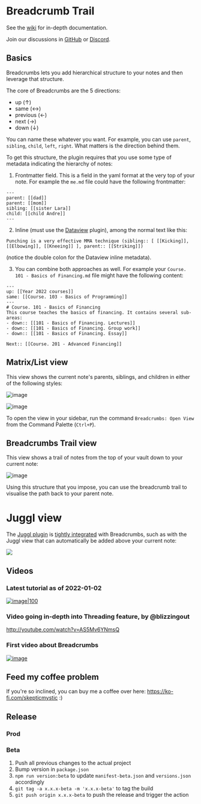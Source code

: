 # Breadcrumb Trail

See the [wiki](https://breadcrumbs-wiki.onrender.com) for in-depth documentation.

Join our discussions in [GitHub](https://github.com/SkepticMystic/breadcrumbs/discussions) or [Discord](https://discord.com/channels/686053708261228577/929513881041248266).

<!-- You can find the changelog [here](https://github.com/SkepticMystic/breadcrumbs/blob/master/CHANGELOG.md). -->

## Basics

Breadcrumbs lets you add hierarchical structure to your notes and then leverage that structure.

The core of Breadcrumbs are the 5 directions:

-   up (↑)
-   same (↔)
-   previous (←)
-   next (→)
-   down (↓)

You can name these whatever you want. For example, you can use `parent`, `sibling`, `child`, `left`, `right`. What matters is the direction behind them.

To get this structure, the plugin requires that you use some type of metadata indicating the hierarchy of notes:

1. Frontmatter field. This is a field in the yaml format at the very top of your note. For example the `me.md` file could have the following frontmatter:

```
---
parent: [[dad]]
parent: [[mom]]
sibling: [[sister Lara]]
child: [[child Andre]]
---
```

2. Inline (must use the [Dataview](https://github.com/blacksmithgu/obsidian-dataview#data) plugin), among the normal text like this:

```
Punching is a very effective MMA technique (sibling:: [ [[Kicking]], [[Elbowing]], [[Kneeing]] ], parent:: [[Striking]])
```

(notice the double colon for the Dataview inline metadata).

3. You can combine both approaches as well. For example your `Course. 101 - Basics of Financing.md` file might have the following content:

```
---
up: [[Year 2022 courses]]
same: [[Course. 103 - Basics of Programming]]
---
# Course. 101 - Basics of Financing
This course teaches the basics of financing. It contains several sub-areas:
- down:: [[101 - Basics of Financing. Lectures]]
- down:: [[101 - Basics of Financing. Group work]]
- down:: [[101 - Basics of Financing. Essay]]

Next:: [[Course. 201 - Advanced Financing]]
```

## Matrix/List view

This view shows the current note's parents, siblings, and children in either of the following styles:

![image](https://user-images.githubusercontent.com/70717676/123402846-75a67f80-d5a8-11eb-8230-75c37441f122.png)

![image](https://user-images.githubusercontent.com/70717676/123402852-77704300-d5a8-11eb-8f56-c4eb3ca23e02.png)

To open the view in your sidebar, run the command `Breadcrumbs: Open View` from the Command Palette (`Ctrl+P`).

## Breadcrumbs Trail view

This view shows a trail of notes from the top of your vault down to your current note:

![image](https://user-images.githubusercontent.com/70717676/123403044-a8507800-d5a8-11eb-9669-33148021b6fa.png)

Using this structure that you impose, you can use the breadcrumb trail to visualise the path back to your parent note.

# Juggl view

The [Juggl plugin](https://juggl.io/) is [tightly integrated](https://juggl.io/Features/Breadcrumbs+integration) with Breadcrumbs, such as with the Juggl view that can automatically be added above your current note:

![](https://i.imgur.com/roOYVhl.png)

## Videos

### Latest tutorial as of 2022-01-02

[![image|100](https://user-images.githubusercontent.com/70717676/147882843-bbb28103-a3a4-4dfd-8077-d8a1524f86a3.png)](https://www.youtube.com/watch?v=N4QmszBRu9I&ab_channel=ObsidianCommunityTalks)

### Video going in-depth into Threading feature, by @blizzingout

http://youtube.com/watch?v=AS5Mv6YNmsQ

### First video about Breadcrumbs

[![image](https://user-images.githubusercontent.com/70717676/147882889-cc38e14a-555a-433e-b500-71f159d49354.png)](https://www.youtube.com/watch?v=DXXB7fHcArg)

## Feed my coffee problem

If you're so inclined, you can buy me a coffee over here: https://ko-fi.com/skepticmystic :)

## Release

### Prod

### Beta

1. Push all previous changes to the actual project
2. Bump version in `package.json`
3. `npm run version:beta` to update `manifest-beta.json` and `versions.json` accordingly
4. `git tag -a x.x.x-beta -m 'x.x.x-beta'` to tag the build
5. `git push origin x.x.x-beta` to push the release and trigger the action
